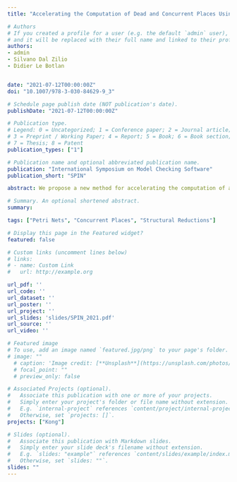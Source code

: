 ```yaml
---
title: "Accelerating the Computation of Dead and Concurrent Places Using Reductions"

# Authors
# If you created a profile for a user (e.g. the default `admin` user), write the username (folder name) here 
# and it will be replaced with their full name and linked to their profile.
authors:
- admin
- Silvano Dal Zilio
- Didier Le Botlan


date: "2021-07-12T00:00:00Z"
doi: "10.1007/978-3-030-84629-9_3"

# Schedule page publish date (NOT publication's date).
publishDate: "2021-07-12T00:00:00Z"

# Publication type.
# Legend: 0 = Uncategorized; 1 = Conference paper; 2 = Journal article;
# 3 = Preprint / Working Paper; 4 = Report; 5 = Book; 6 = Book section;
# 7 = Thesis; 8 = Patent
publication_types: ["1"]

# Publication name and optional abbreviated publication name.
publication: "International Symposium on Model Checking Software"
publication_short: "SPIN"

abstract: We propose a new method for accelerating the computation of a concurrency relation, that is all pairs of places in a Petri net that can be marked together. Our approach relies on a state space abstraction, that involves a mix between structural reductions and linear algebra, and a new data-structure that is specifically designed for our task. Our algorithms are implemented in a tool, called Kong, that we test on a large collection of models used during the 2020 edition of the Model Checking Contest. Our experiments show that the approach works well, even when a moderate amount of reductions applies.

# Summary. An optional shortened abstract.
summary:

tags: ["Petri Nets", "Concurrent Places", "Structural Reductions"]

# Display this page in the Featured widget?
featured: false

# Custom links (uncomment lines below)
# links:
# - name: Custom Link
#   url: http://example.org

url_pdf: ''
url_code: ''
url_dataset: ''
url_poster: ''
url_project: ''
url_slides: 'slides/SPIN_2021.pdf'
url_source: ''
url_video: ''

# Featured image
# To use, add an image named `featured.jpg/png` to your page's folder. 
# image: ""
  # caption: 'Image credit: [**Unsplash**](https://unsplash.com/photos/pLCdAaMFLTE)'
  # focal_point: ""
  # preview_only: false

# Associated Projects (optional).
#   Associate this publication with one or more of your projects.
#   Simply enter your project's folder or file name without extension.
#   E.g. `internal-project` references `content/project/internal-project/index.md`.
#   Otherwise, set `projects: []`.
projects: ["Kong"]

# Slides (optional).
#   Associate this publication with Markdown slides.
#   Simply enter your slide deck's filename without extension.
#   E.g. `slides: "example"` references `content/slides/example/index.md`.
#   Otherwise, set `slides: ""`.
slides: ""
---
```



